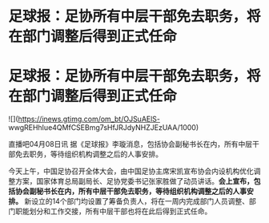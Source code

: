 # 足球报：足协所有中层干部免去职务，将在部门调整后得到正式任命

# 足球报：足协所有中层干部免去职务，将在部门调整后得到正式任命

![](https://inews.gtimg.com/om_bt/OJSuAElS-
wwgREHhIue4QMfCSEBmg7sHfJRJdyNHZJEzUAA/1000)

直播吧04月08日讯 据《足球报》李璇消息，包括协会副秘书长在内，所有中层干部免去职务，等待组织机构调整之后的人事安排。

今天上午，中国足协召开全体大会，由中国足协主席宋凯宣布协会内设机构优化调整方案，国家体育总局副局长、足协党委书记张家胜做了动员讲话。**会上宣布，包括协会副秘书长在内，所有中层干部免去职务，等待组织机构调整之后的人事安排。**
新设立的14个部门均设置了筹备负责人，将在一周内完成部门人员调整、部门职能划分和工作交接，所有中层干部也将在此后得到正式任命。


